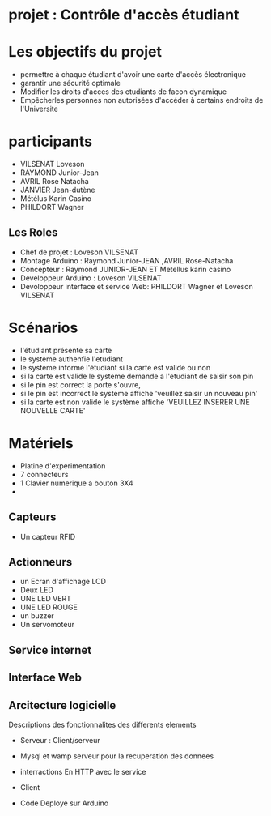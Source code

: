 # projet : Contrôle d'accès étudiant
 
# Les objectifs du projet
- permettre à chaque étudiant d'avoir une carte d'accès électronique
- garantir une sécurité optimale 
- Modifier les droits d'acces des etudiants de facon  dynamique 
- Empêcherles personnes non autorisées d'accéder à certains endroits  de l'Universite 

# participants
- VILSENAT Loveson
- RAYMOND Junior-Jean
- AVRIL Rose  Natacha
- JANVIER Jean-dutène
- Métélus Karin Casino 
- PHILDORT Wagner 

## Les Roles 
- Chef de projet : Loveson VILSENAT
-  Montage Arduino : Raymond  Junior-JEAN ,AVRIL Rose-Natacha
- Concepteur : Raymond JUNIOR-JEAN ET Metellus karin casino 
-  Developpeur Arduino : Loveson VILSENAT 
-  Devoloppeur interface et service Web:  PHILDORT Wagner et Loveson VILSENAT


# Scénarios
- l'étudiant présente sa  carte 
- le systeme authenfie l'etudiant
- le système informe l'étudiant si la carte est valide ou non
- si la carte est valide le systeme demande a l'etudiant de saisir son pin 
- si le pin est correct la porte s'ouvre,
- si le pin est incorrect le systeme affiche 'veuillez saisir un nouveau pin'
- si la carte est non valide le système affiche 'VEUILLEZ INSERER UNE NOUVELLE CARTE'

# Matériels
- Platine d'experimentation 
- 7 connecteurs 
- 1 Clavier numerique a bouton  3X4  
- 
## Capteurs
- Un capteur RFID   
 
## Actionneurs
- un Ecran d'affichage LCD
- Deux LED 
- UNE LED VERT
- UNE LED ROUGE 
- un buzzer
- Un servomoteur

## Service internet

##  Interface Web 

##  Arcitecture logicielle
Descriptions des fonctionnalites  des differents elements 
- Serveur : Client/serveur 
- Mysql et wamp serveur pour la  recuperation des donnees 

- interractions En HTTP avec le service 


- Client 


- Code Deploye sur Arduino 
